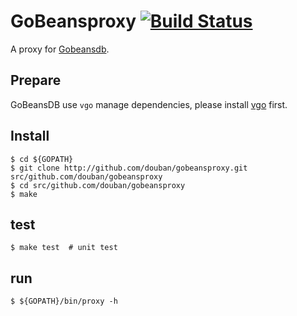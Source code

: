 # GoBeansproxy [![Build Status](https://travis-ci.org/douban/gobeansproxy.svg?branch=master)](https://travis-ci.org/douban/gobeansproxy)

A proxy for [Gobeansdb](https://github.com/douban/gobeansdb).

## Prepare

GoBeansDB use `vgo` manage dependencies, please install [vgo](https://godoc.org/golang.org/x/vgo) first.

## Install

```
$ cd ${GOPATH}
$ git clone http://github.com/douban/gobeansproxy.git src/github.com/douban/gobeansproxy
$ cd src/github.com/douban/gobeansproxy
$ make
```

## test

```
$ make test  # unit test
```

## run

```
$ ${GOPATH}/bin/proxy -h
```
